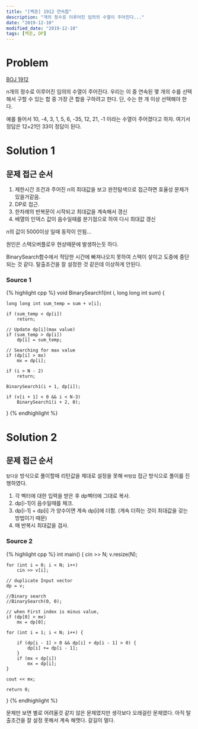 ```yaml
---
title: "[백준] 1912 연속합"
description: "개의 정수로 이루어진 임의의 수열이 주어진다..."
date: "2019-12-10"
modified_date: "2019-12-10"
tags: [백준, DP]
---
```


# Problem

[BOJ 1912](https://www.acmicpc.net/problem/1912)

n개의 정수로 이루어진 임의의 수열이 주어진다. 우리는 이 중 연속된 몇 개의 수를 선택해서 구할 수 있는 합 중 가장 큰 합을 구하려고 한다. 단, 수는 한 개 이상 선택해야 한다.

예를 들어서 10, -4, 3, 1, 5, 6, -35, 12, 21, -1 이라는 수열이 주어졌다고 하자. 여기서 정답은 12+21인 33이 정답이 된다.

# Solution 1

## 문제 접근 순서

1. 제한시간 조건과 주어진 n의 최대값을 보고 완전탐색으로 접근하면 효율성 문제가 있을거같음.
2. DP로 접근.
3. 한차례의 반복문이 시작되고 최대값을 계속해서 갱신
4. 배열의 인덱스 값이 음수일때를 분기점으로 하여 다시 최대값 갱신

n의 값이 5000이상 일때 동작이 안됨...

원인은 스택오버플로우 현상때문에 발생하는듯 하다.

BinarySearch함수에서 적당한 시간에 빠져나오지 못하여 스택이 샇이고 도중에 중단되는 것 같다. 탈출조건을 잘 설정한 것 같은데 이상하게 안된다.

### Source 1

{% highlight cpp %}
void BinarySearch1(int i, long long int sum) {

    long long int sum_temp = sum + v[i];

    if (sum_temp < dp[i])
    	return;

    // Update dp[i](max value)
    if (sum_temp > dp[i])
    	dp[i] = sum_temp;

    // Searching for max value
    if (dp[i] > mx)
    	mx = dp[i];

    if (i > N - 2)
    	return;

    BinarySearch1(i + 1, dp[i]);

    if (v[i + 1] < 0 && i < N-3)
    	BinarySearch1(i + 2, 0);

}
{% endhighlight %}

# Solution 2

## 문제 접근 순서

`탑다운` 방식으로 풀이할때 리턴값을 제대로 설정을 못해 `바텀업` 접근 방식으로 풀이를 진행하였다.

1. 각 벡터에 대한 입력을 받은 후 dp벡터에 그대로 복사.
2. dp[i-1]이 음수일때를 체크.
3. dp[i-1] + dp[i] 가 양수이면 계속 dp[i]에 더함.
   (계속 더하는 것이 최대값을 갖는 방법이기 때문)
4. 매 반복시 최대값을 검사.

### Source 2

{% highlight cpp %}
int main() {
cin >> N;
v.resize(N);

    for (int i = 0; i < N; i++)
    	cin >> v[i];

    // duplicate Input vector
    dp = v;

    //Binary search
    //BinarySearch(0, 0);

    // when First index is minus value,
    if (dp[0] > mx)
    	mx = dp[0];

    for (int i = 1; i < N; i++) {

    	if (dp[i - 1] > 0 && dp[i] + dp[i - 1] > 0) {
    		dp[i] += dp[i - 1];
    	}
    	if (mx < dp[i])
    		mx = dp[i];
    }

    cout << mx;

    return 0;

}
{% endhighlight %}

문제만 보면 별로 어려울것 같지 않은 문제였지만 생각보다 오래걸린 문제였다. 아직 탈출조건을 잘 설정 못해서 계속 해맷다. 갈길이 멀다.

